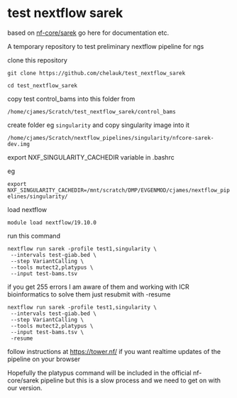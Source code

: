 # test nextflow sarek
based on [nf-core/sarek](https://github.com/nf-core/sarek)
go here for documentation etc.

A temporary repository to test preliminary nextflow pipeline for ngs

clone this repository

`git clone https://github.com/chelauk/test_nextflow_sarek`

`cd test_nextflow_sarek`

copy test control_bams into this folder from

`/home/cjames/Scratch/test_nextflow_sarek/control_bams`

create folder eg `singularity` and copy singularity image into it

`/home/cjames/Scratch/nextflow_pipelines/singularity/nfcore-sarek-dev.img`

export NXF_SINGULARITY_CACHEDIR variable in .bashrc

eg

`export NXF_SINGULARITY_CACHEDIR=/mnt/scratch/DMP/EVGENMOD/cjames/nextflow_pipelines/singularity/`

load nextflow

`module load nextflow/19.10.0`

run this command

```
nextflow run sarek -profile test1,singularity \
 --intervals test-giab.bed \
 --step VariantCalling \
 --tools mutect2,platypus \
 --input test-bams.tsv
 ```
if you get 255 errors I am aware of them and working with ICR bioinformatics to solve them just resubmit with -resume

```
nextflow run sarek -profile test1,singularity \
 --intervals test-giab.bed \
 --step VariantCalling \
 --tools mutect2,platypus \
 --input test-bams.tsv \
 -resume
 ```
 
 
 follow instructions at https://tower.nf/ if you want realtime updates of the pipeline on your browser
 
 Hopefully the platypus command will be included in the official nf-core/sarek pipeline but this is a slow process and we need to get on with our version.
 
 
